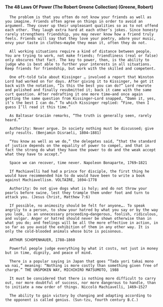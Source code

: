 #### The 48 Laws Of Power (The Robert Greene Collection) (Greene, Robert)
      The problem is that you often do not know your friends as well as you imagine. Friends often agree on things in order to avoid an argument. They cover up their unpleasant qualities so as to not offend each other. They laugh extra hard at each other’s jokes. Since honesty rarely strengthens friendship, you may never know how a friend truly feels. Friends will say that they love your poetry, adore your music, envy your taste in clothes—maybe they mean it, often they do not.

      All working situations require a kind of distance between people. You are trying to work, not make friends; friendliness (real or false) only obscures that fact. The key to power, then, is the ability to judge who is best able to further your interests in all situations. Keep friends for friendship, but work with the skilled and competent.

      One oft-told tale about Kissinger … involved a report that Winston Lord had worked on for days. After giving it to Kissinger, he got it back with the notation, “Is this the best you can do?” Lord rewrote and polished and finally resubmitted it; back it came with the same curt question. After redrafting it one more time—and once again getting the same question from Kissinger—Lord snapped, “Damn it, yes, it’s the best I can do.” To which Kissinger replied: “Fine, then I guess I’ll read it this time.”

      As Baltasar Gracián remarks, “The truth is generally seen, rarely heard.”

      Authority: Never argue. In society nothing must be discussed; give only results. (Benjamin Disraeli, 1804–1881)

      “You know as well as we do,” the delegates said, “that the standard of justice depends on the equality of power to compel, and that in fact the strong do what they have the power to do and the weak accept what they have to accept.”

      Space we can recover, time never. Napoleon Bonaparte, 1769–1821

      If Machiavelli had had a prince for disciple, the first thing he would have recommended him to do would have been to write a book against Machiavellism. VOLTAIRE, 1694–1778

      Authority: Do not give dogs what is holy; and do not throw your pearls before swine, lest they trample them under foot and turn to attack you. (Jesus Christ, Matthew 7:6)

      If possible, no animosity should be felt for anyone…. To speak angrily to a person, to show your hatred by what you say or by the way you look, is an unnecessary proceeding—dangerous, foolish, ridiculous, and vulgar. Anger or hatred should never be shown otherwise than in what you do; and feelings will be all the more effective in action, in so far as you avoid the exhibition of them in any other way. It is only the cold-blooded animals whose bite is poisonous.

      ARTHUR SCHOPENHAUER, 1788–1860

      Powerful people judge everything by what it costs, not just in money but in time, dignity, and peace of mind.

      There is a popular saying in Japan that goes “Tada yori takai mono wa nai,” meaning: “Nothing is more costly than something given free of charge.” THE UNSPOKEN WAY, MICHIHIRO MATSUMOTO, 1988

      It must be considered that there is nothing more difficult to carry out, nor more doubtful of success, nor more dangerous to handle, than to initiate a new order of things. Niccolò Machiavelli, 1469–1527

      The ability to gain victory by changing and adapting according to the opponent is called genius. (Sun-tzu, fourth century B.C.)


